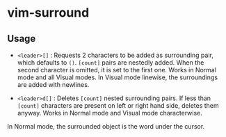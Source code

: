 # vim-surround

## Usage

- `<leader>[]` : Requests 2 characters to be added as surrounding pair, which
defaults to `()`.
`[count]` pairs are nestedly added.
When the second character is omitted, it is set to the first one.
Works in Normal mode and all Visual modes.
In Visual mode linewise, the surroundings are added with newlines.  

- `<leader>d[]` : Deletes `[count]` nested surrounding pairs.
If less than `[count]` characters are present on left or right hand side,
   deletes them anyway.
Works in Normal mode and Visual mode characterwise.

In Normal mode, the surrounded object is the word under the cursor.
